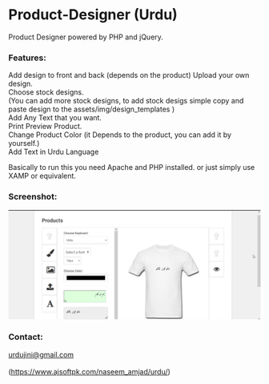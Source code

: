 # Product-Designer (Urdu)
Product Designer powered by PHP and jQuery.

### Features:
Add design to front and back (depends on the product)
Upload your own design.<br />
Choose stock designs. <br />
(You can add more stock designs, to add stock desigs simple copy and paste design to the assets/img/design_templates )<br />
Add Any Text that you want.<br />
Print Preview Product.<br />
Change Product Color (it Depends to the product, you can add it by yourself.)<br />
Add Text in Urdu Language <br />

Basically to run this you need Apache and PHP installed.
or just simply use XAMP or equivalent.
### Screenshot:
![Urdu Product Designer by Naseem Amjad](urdu-product-designer-screenshot.jpg)
### Contact:
urdujini@gmail.com<br><br>
(https://www.ajsoftpk.com/naseem_amjad/urdu/)
